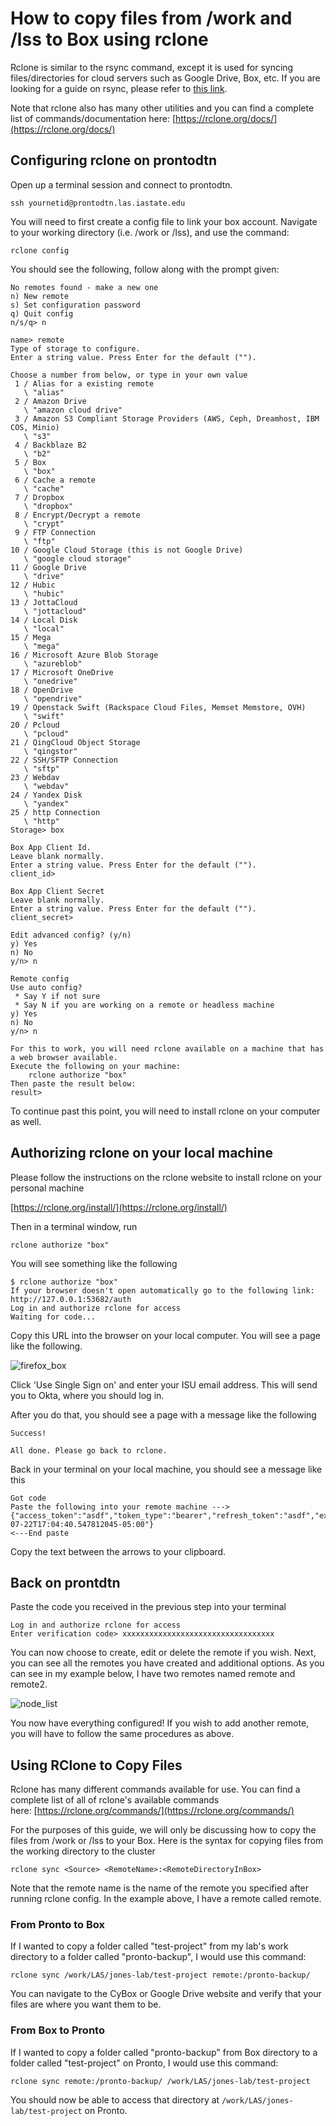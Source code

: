 # How to copy files from /work and /lss to Box using rclone

Rclone is similar to the rsync command, except it is used for syncing files/directories for cloud servers such as Google Drive, Box, etc. If you are looking for a guide on rsync, please refer to [this link](rsync.md).

Note that rclone also has many other utilities and you can find a complete list of commands/documentation here: [https://rclone.org/docs/](https://rclone.org/docs/)

## Configuring rclone on prontodtn

Open up a terminal session and connect to prontodtn.

```
ssh yournetid@prontodtn.las.iastate.edu
```

You will need to first create a config file to link your box account. Navigate to your working directory (i.e. /work or /lss), and use the command:

```
rclone config
```

You should see the following, follow along with the prompt given:

```
No remotes found - make a new one
n) New remote
s) Set configuration password
q) Quit config
n/s/q> n
```

```
name> remote
Type of storage to configure.
Enter a string value. Press Enter for the default ("").
```

```
Choose a number from below, or type in your own value
 1 / Alias for a existing remote
   \ "alias"
 2 / Amazon Drive
   \ "amazon cloud drive"
 3 / Amazon S3 Compliant Storage Providers (AWS, Ceph, Dreamhost, IBM COS, Minio)
   \ "s3"
 4 / Backblaze B2
   \ "b2"
 5 / Box
   \ "box"
 6 / Cache a remote
   \ "cache"
 7 / Dropbox
   \ "dropbox"
 8 / Encrypt/Decrypt a remote
   \ "crypt"
 9 / FTP Connection
   \ "ftp"
10 / Google Cloud Storage (this is not Google Drive)
   \ "google cloud storage"
11 / Google Drive
   \ "drive"
12 / Hubic
   \ "hubic"
13 / JottaCloud
   \ "jottacloud"
14 / Local Disk
   \ "local"
15 / Mega
   \ "mega"
16 / Microsoft Azure Blob Storage
   \ "azureblob"
17 / Microsoft OneDrive
   \ "onedrive"
18 / OpenDrive
   \ "opendrive"
19 / Openstack Swift (Rackspace Cloud Files, Memset Memstore, OVH)
   \ "swift"
20 / Pcloud
   \ "pcloud"
21 / QingCloud Object Storage
   \ "qingstor"
22 / SSH/SFTP Connection
   \ "sftp"
23 / Webdav
   \ "webdav"
24 / Yandex Disk
   \ "yandex"
25 / http Connection
   \ "http"
Storage> box
```

```
Box App Client Id.
Leave blank normally.
Enter a string value. Press Enter for the default ("").
client_id>

```

```
Box App Client Secret
Leave blank normally.
Enter a string value. Press Enter for the default ("").
client_secret>

```

```
Edit advanced config? (y/n)
y) Yes
n) No
y/n> n
```

```
Remote config
Use auto config?
 * Say Y if not sure
 * Say N if you are working on a remote or headless machine
y) Yes
n) No
y/n> n
```

```
For this to work, you will need rclone available on a machine that has a web browser available.
Execute the following on your machine:
    rclone authorize "box"
Then paste the result below:
result>
```

To continue past this point, you will need to install rclone on your computer as well.

## Authorizing rclone on your local machine

Please follow the instructions on the rclone website to install rclone on your personal machine

[https://rclone.org/install/](https://rclone.org/install/)

Then in a terminal window, run

```
rclone authorize "box"
```

You will see something like the following

```
$ rclone authorize "box"
If your browser doesn't open automatically go to the following link: http://127.0.0.1:53682/auth
Log in and authorize rclone for access
Waiting for code...
```

Copy this URL into the browser on your local computer. You will see a page like the following. 

![firefox_box](img/rclone_firefox_box.png)

Click 'Use Single Sign on' and enter your ISU email address. This will send you to Okta, where you should log in.

After you do that, you should see a page with a message like the following

```
Success!

All done. Please go back to rclone.

```

Back in your terminal on your local machine, you should see a message like this

```
Got code
Paste the following into your remote machine --->
{"access_token":"asdf","token_type":"bearer","refresh_token":"asdf","expiry":"2021-07-22T17:04:40.547812045-05:00"}
<---End paste
```

Copy the text between the arrows to your clipboard.

## Back on prontdtn

Paste the code you received in the previous step into your terminal

```
Log in and authorize rclone for access
Enter verification code> xxxxxxxxxxxxxxxxxxxxxxxxxxxxxxxxxx
```

You can now choose to create, edit or delete the remote if you wish. Next, you can see all the remotes you have created and additional options. As you can see in my example below, I have two remotes named remote and remote2. 

![node_list](img/rclone_node_list.png)

You now have everything configured! If you wish to add another remote, you will have to follow the same procedures as above.

## Using RClone to Copy Files

Rclone has many different commands available for use. You can find a complete list of all of rclone's available commands here: [https://rclone.org/commands/](https://rclone.org/commands/)

For the purposes of this guide, we will only be discussing how to copy the files from /work or /lss to your Box. Here is the syntax for copying files from the working directory to the cluster

```
rclone sync <Source> <RemoteName>:<RemoteDirectoryInBox>
```

Note that the remote name is the name of the remote you specified after running rclone config. In the example above, I have a remote called remote.

### From Pronto to Box

If I wanted to copy a folder called "test-project" from my lab's work directory to a folder called "pronto-backup", I would use this command:

```
rclone sync /work/LAS/jones-lab/test-project remote:/pronto-backup/
```

You can navigate to the CyBox or Google Drive website and verify that your files are where you want them to be.

### From Box to Pronto

If I wanted to copy a folder called "pronto-backup" from Box directory to a folder called "test-project" on Pronto, I would use this command:

```
rclone sync remote:/pronto-backup/ /work/LAS/jones-lab/test-project 
```

You should now be able to access that directory at `/work/LAS/jones-lab/test-project` on Pronto.